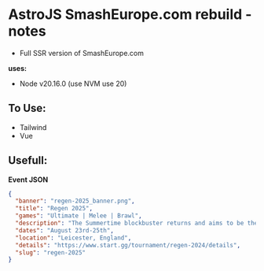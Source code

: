 # AstroJS SmashEurope.com rebuild - notes
- Full SSR version of SmashEurope.com

**uses:**
- Node v20.16.0 (use NVM use 20)

## To Use:
- Tailwind
- Vue



## Usefull:

**Event JSON**
``` JSON
{
  "banner": "regen-2025_banner.png",
  "title": "Regen 2025",
  "games": "Ultimate | Melee | Brawl",
  "description": "The Summertime blockbuster returns and aims to be the biggest Smash Bros. Ultimate event in UK history with a 3 day major hosted in the prestigious Athena Venue in Leicester feat. all Bo5 singles, a capacity of 1024, a line up of global top players in attendance and many social events.",
  "dates": "August 23rd-25th",
  "location": "Leicester, England",
  "details": "https://www.start.gg/tournament/regen-2024/details",
  "slug": "regen-2025"
}
```



